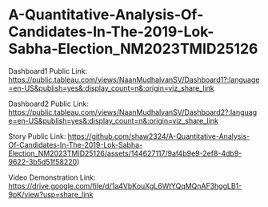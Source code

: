 # A-Quantitative-Analysis-Of-Candidates-In-The-2019-Lok-Sabha-Election_NM2023TMID25126
Dashboard1 Public Link: https://public.tableau.com/views/NaanMudhalvanSV/Dashboard1?:language=en-US&publish=yes&:display_count=n&:origin=viz_share_link 



Dashboard2 Public Link: https://public.tableau.com/views/NaanMudhalvanSV/Dashboard2?:language=en-US&publish=yes&:display_count=n&:origin=viz_share_link 




Story Public Link: https://github.com/shaw2324/A-Quantitative-Analysis-Of-Candidates-In-The-2019-Lok-Sabha-Election_NM2023TMID25126/assets/144627117/9af4b9e9-2ef8-4db9-9622-3b5d51f58220)




Video Demonstration Link: https://drive.google.com/file/d/1a4VbKouXgL6WtYQqMQnAF3hggLB1-9pK/view?usp=share_link
